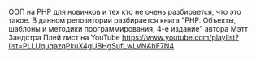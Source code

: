 ООП на PHP для новичков и тех кто не очень разбирается, что это такое.
В данном репозитории разбирается книга "PHP. Объекты, шаблоны и методики программирования, 4-е издание" автора Мэтт Зандстра
Плей лист на YouTube https://www.youtube.com/playlist?list=PLLUquqazqPkuX4gUBHgSufLwLVNAbF7N4
